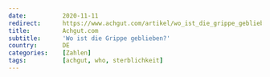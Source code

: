 ```yaml
---
date:          2020-11-11
redirect:      https://www.achgut.com/artikel/wo_ist_die_grippe_geblieben
title:         Achgut.com
subtitle:      'Wo ist die Grippe geblieben?'
country:       DE
categories:    [Zahlen]
tags:          [achgut, who, sterblichkeit]
---
```

